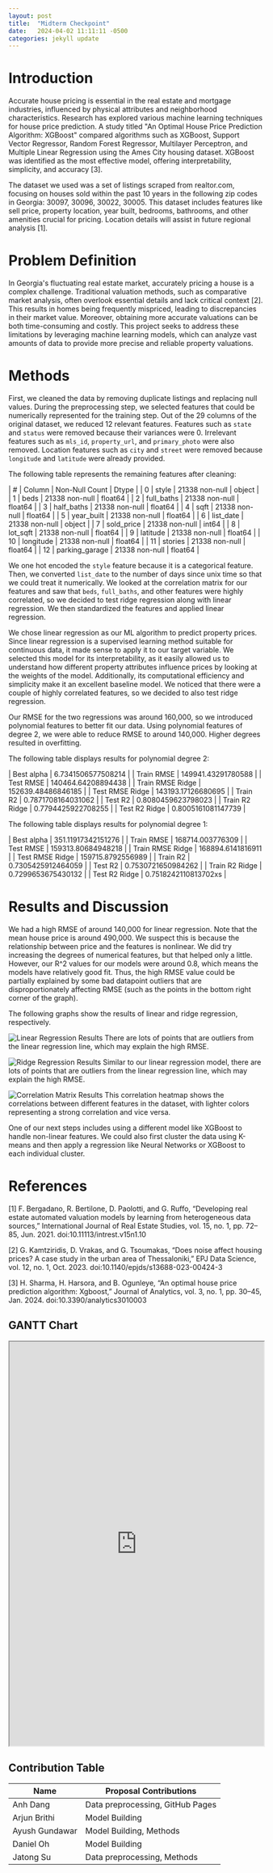 ```yaml
---
layout: post
title:  "Midterm Checkpoint"
date:   2024-04-02 11:11:11 -0500
categories: jekyll update
---
```


# Introduction
Accurate house pricing is essential in the real estate and mortgage industries, influenced by physical attributes and neighborhood characteristics. Research has explored various machine learning techniques for house price prediction. A study titled "An Optimal House Price Prediction Algorithm: XGBoost" compared algorithms such as XGBoost, Support Vector Regressor, Random Forest Regressor, Multilayer Perceptron, and Multiple Linear Regression using the Ames City housing dataset. XGBoost was identified as the most effective model, offering interpretability, simplicity, and accuracy [3].

The dataset we used was a set of listings scraped from realtor.com, focusing on houses sold within the past 10 years in the following zip codes in Georgia: 30097, 30096, 30022, 30005. This dataset includes features like sell price, property location, year built, bedrooms, bathrooms, and other amenities crucial for pricing.  Location details will assist in future regional analysis [1].

# Problem Definition
In Georgia's fluctuating real estate market, accurately pricing a house is a complex challenge. Traditional valuation methods, such as comparative market analysis, often overlook essential details and lack critical context [2]. This results in homes being frequently mispriced, leading to discrepancies in their market value. Moreover, obtaining more accurate valuations can be both time-consuming and costly. This project seeks to address these limitations by leveraging machine learning models, which can analyze vast amounts of data to provide more precise and reliable property valuations.

# Methods
First, we cleaned the data by removing duplicate listings and replacing null values. During the preprocessing step, we selected features that could be numerically represented for the training step. Out of the 29 columns of the original dataset, we reduced 12 relevant features. Features such as `state` and `status` were removed because their variances were 0. Irrelevant features such as `mls_id`, `property_url`, and `primary_photo` were also removed. Location features such as `city` and `street` were removed because `longitude` and `latitude` were already provided. 

The following table represents the remaining features after cleaning:

| # | Column | Non-Null Count | Dtype |
| 0 | style | 21338 non-null | object |
| 1 | beds | 21338 non-null | float64 |
| 2 | full_baths | 21338 non-null | float64 |
| 3 | half_baths | 21338 non-null | float64 |
| 4 | sqft | 21338 non-null | float64 |
| 5 | year_built | 21338 non-null | float64 |
| 6 | list_date | 21338 non-null | object |
| 7 | sold_price | 21338 non-null | int64 |
| 8 | lot_sqft | 21338 non-null | float64 |
| 9 | latitude | 21338 non-null | float64 |
| 10 | longitude | 21338 non-null | float64 |
| 11 | stories | 21338 non-null | float64 |
| 12 | parking_garage | 21338 non-null | float64 |

We one hot encoded the `style` feature because it is a categorical feature. Then, we converted `list_date` to the number of days since unix time so that we could treat it numerically. We looked at the correlation matrix for our features and saw that `beds`, `full_baths`, and other features were highly correlated, so we decided to test ridge regression along with linear regression. We then standardized the features and applied linear regression. 

We chose linear regression as our ML algorithm to predict property prices. Since linear regression is a supervised learning method suitable for continuous data, it made sense to apply it to our target variable. We selected this model for its interpretability, as it easily allowed us to understand how different property attributes influence prices by looking at the weights of the model. Additionally, its computational efficiency and simplicity make it an excellent baseline model. We noticed that there were a couple of highly correlated features, so we decided to also test ridge regression. 

Our RMSE for the two regressions was around 160,000, so we introduced polynomial features to better fit our data. Using polynomial features of degree 2, we were able to reduce RMSE to around 140,000. Higher degrees resulted in overfitting.

The following table displays results for polynomial degree 2:

| Best alpha | 6.7341506577508214 |
| Train RMSE | 149941.43291780588 |
| Test RMSE | 140464.64208894438 |
| Train RMSE Ridge | 152639.48486846185 |
| Test RMSE Ridge | 143193.17126680695 |
| Train R2 | 0.7871708164031062 |
| Test R2 | 0.8080459623798023 |
| Train R2 Ridge | 0.7794425922708255 |
| Test R2 Ridge | 0.8005161081147739 |

The following table displays results for polynomial degree 1:

| Best alpha | 351.11917342151276 |
| Train RMSE | 168714.003776309 |
| Test RMSE | 159313.80684948218 |
| Train RMSE Ridge | 168894.6141816911 |
| Test RMSE Ridge | 159715.8792556989 |
| Train R2 | 0.7305425912464059 |
| Test R2 | 0.7530721650984262 |
| Train R2 Ridge | 0.7299653675430132 |
| Test R2 Ridge | 0.7518242110813702xs |


# Results and Discussion
We had a high RMSE of around 140,000 for linear regression. Note that the mean house price is around 490,000. We suspect this is because the relationship between price and the features is nonlinear. We did try increasing the degrees of numerical features, but that helped only a little. However, our R^2 values for our models were around 0.8, which means the models have relatively good fit. Thus, the high RMSE value could be partially explained by some bad datapoint outliers that are disproportionately affecting RMSE (such as the points in the bottom right corner of the graph).

The following graphs show the results of linear and ridge regression, respectively.

![Linear Regression Results]({{site.baseurl}}/images/linear_regression.png)
There are lots of points that are outliers from the linear regression line, which may explain the high RMSE.

![Ridge Regression Results]({{site.baseurl}}//images/ridge_regression.png)
Similar to our linear regression model, there are lots of points that are outliers from the linear regression line, which may explain the high RMSE.

![Correlation Matrix Results]({{site.baseurl}}//images/correlation_matrix.png)
This correlation heatmap shows the correlations between different features in the dataset, with lighter colors representing a strong correlation and vice versa.

One of our next steps includes using a different model like XGBoost to handle non-linear features. We could also first cluster the data using K-means and then apply a regression like Neural Networks or XGBoost to each individual cluster.


# References
[1] F. Bergadano, R. Bertilone, D. Paolotti, and G. Ruffo, “Developing real estate automated valuation models by learning from  heterogeneous data sources,” International Journal of Real Estate Studies, vol. 15, no. 1, pp. 72–85, Jun. 2021. doi:10.11113/intrest.v15n1.10

[2] G. Kamtziridis, D. Vrakas, and G. Tsoumakas, “Does noise affect housing prices? A case study in the urban area of Thessaloniki,” EPJ Data Science, vol. 12, no. 1, Oct. 2023. doi:10.1140/epjds/s13688-023-00424-3

[3] H. Sharma, H. Harsora, and B. Ogunleye, “An optimal house price prediction algorithm: Xgboost,” Journal of Analytics, vol. 3, no. 1, pp. 30–45, Jan. 2024. doi:10.3390/analytics3010003

## GANTT Chart

<iframe src="https://docs.google.com/spreadsheets/d/1_elvDbVHnwXfzjeEuCmS__8oApn3JkkR/edit?usp=sharing&ouid=100351955559558124571&rtpof=true&sd=true" width="100%" height="800"></iframe>

## Contribution Table

| Name           | Proposal Contributions           |
| -------------- | -------------------------------- |
| Anh Dang       | Data preprocessing, GitHub Pages |
| Arjun Brithi   | Model Building                   |
| Ayush Gundawar | Model Building, Methods          |
| Daniel Oh      | Model Building                   |
| Jatong Su      | Data preprocessing, Methods      |

